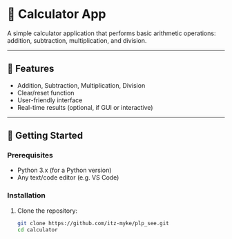 # 🧮 Calculator App

A simple calculator application that performs basic arithmetic operations: addition, subtraction, multiplication, and division.

---

## 📌 Features

- Addition, Subtraction, Multiplication, Division
- Clear/reset function
- User-friendly interface
- Real-time results (optional, if GUI or interactive)

---

## 🚀 Getting Started

### Prerequisites

- Python 3.x (for a Python version)
- Any text/code editor (e.g. VS Code)

### Installation

1. Clone the repository:
   ```bash
   git clone https://github.com/itz-myke/plp_see.git
   cd calculator

